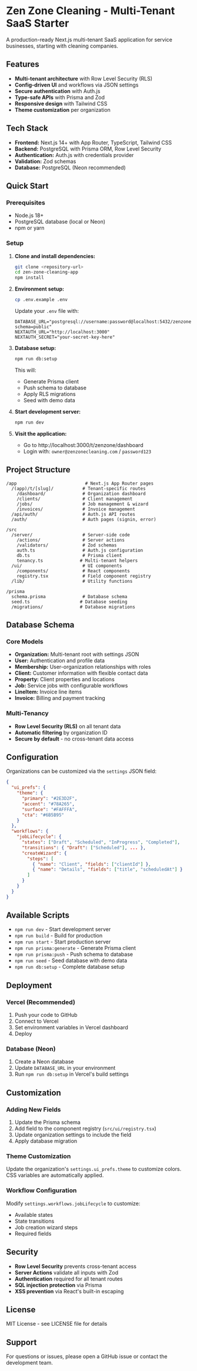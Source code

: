 # Zen Zone Cleaning - Multi-Tenant SaaS Starter

A production-ready Next.js multi-tenant SaaS application for service businesses, starting with cleaning companies.

## Features

- **Multi-tenant architecture** with Row Level Security (RLS)
- **Config-driven UI** and workflows via JSON settings
- **Secure authentication** with Auth.js
- **Type-safe APIs** with Prisma and Zod
- **Responsive design** with Tailwind CSS
- **Theme customization** per organization

## Tech Stack

- **Frontend:** Next.js 14+ with App Router, TypeScript, Tailwind CSS
- **Backend:** PostgreSQL with Prisma ORM, Row Level Security
- **Authentication:** Auth.js with credentials provider
- **Validation:** Zod schemas
- **Database:** PostgreSQL (Neon recommended)

## Quick Start

### Prerequisites

- Node.js 18+
- PostgreSQL database (local or Neon)
- npm or yarn

### Setup

1. **Clone and install dependencies:**
   ```bash
   git clone <repository-url>
   cd zen-zone-cleaning-app
   npm install
   ```

2. **Environment setup:**
   ```bash
   cp .env.example .env
   ```
   
   Update your `.env` file with:
   ```
   DATABASE_URL="postgresql://username:password@localhost:5432/zenzone?schema=public"
   NEXTAUTH_URL="http://localhost:3000"
   NEXTAUTH_SECRET="your-secret-key-here"
   ```

3. **Database setup:**
   ```bash
   npm run db:setup
   ```
   This will:
   - Generate Prisma client
   - Push schema to database
   - Apply RLS migrations
   - Seed with demo data

4. **Start development server:**
   ```bash
   npm run dev
   ```

5. **Visit the application:**
   - Go to http://localhost:3000/t/zenzone/dashboard
   - Login with: `owner@zenzonecleaning.com` / `password123`

## Project Structure

```
/app                          # Next.js App Router pages
  /(app)/t/[slug]/           # Tenant-specific routes
    /dashboard/              # Organization dashboard
    /clients/                # Client management
    /jobs/                   # Job management & wizard
    /invoices/               # Invoice management
  /api/auth/                 # Auth.js API routes
  /auth/                     # Auth pages (signin, error)

/src
  /server/                   # Server-side code
    /actions/                # Server actions
    /validators/             # Zod schemas
    auth.ts                  # Auth.js configuration
    db.ts                    # Prisma client
    tenancy.ts              # Multi-tenant helpers
  /ui/                       # UI components
    /components/             # React components
    registry.tsx             # Field component registry
  /lib/                      # Utility functions

/prisma
  schema.prisma              # Database schema
  seed.ts                   # Database seeding
  /migrations/              # Database migrations
```

## Database Schema

### Core Models

- **Organization:** Multi-tenant root with settings JSON
- **User:** Authentication and profile data
- **Membership:** User-organization relationships with roles
- **Client:** Customer information with flexible contact data
- **Property:** Client properties and locations
- **Job:** Service jobs with configurable workflows
- **LineItem:** Invoice line items
- **Invoice:** Billing and payment tracking

### Multi-Tenancy

- **Row Level Security (RLS)** on all tenant data
- **Automatic filtering** by organization ID
- **Secure by default** - no cross-tenant data access

## Configuration

Organizations can be customized via the `settings` JSON field:

```json
{
  "ui_prefs": {
    "theme": {
      "primary": "#2E3D2F",
      "accent": "#78A265", 
      "surface": "#FAFFFA",
      "cta": "#6B5B95"
    }
  },
  "workflows": {
    "jobLifecycle": {
      "states": ["Draft", "Scheduled", "InProgress", "Completed"],
      "transitions": { "Draft": ["Scheduled"], ... },
      "createWizard": {
        "steps": [
          { "name": "Client", "fields": ["clientId"] },
          { "name": "Details", "fields": ["title", "scheduledAt"] }
        ]
      }
    }
  }
}
```

## Available Scripts

- `npm run dev` - Start development server
- `npm run build` - Build for production
- `npm run start` - Start production server
- `npm run prisma:generate` - Generate Prisma client
- `npm run prisma:push` - Push schema to database
- `npm run seed` - Seed database with demo data
- `npm run db:setup` - Complete database setup

## Deployment

### Vercel (Recommended)

1. Push your code to GitHub
2. Connect to Vercel
3. Set environment variables in Vercel dashboard
4. Deploy

### Database (Neon)

1. Create a Neon database
2. Update `DATABASE_URL` in your environment
3. Run `npm run db:setup` in Vercel's build settings

## Customization

### Adding New Fields

1. Update the Prisma schema
2. Add field to the component registry (`src/ui/registry.tsx`)
3. Update organization settings to include the field
4. Apply database migration

### Theme Customization

Update the organization's `settings.ui_prefs.theme` to customize colors. CSS variables are automatically applied.

### Workflow Configuration

Modify `settings.workflows.jobLifecycle` to customize:
- Available states
- State transitions  
- Job creation wizard steps
- Required fields

## Security

- **Row Level Security** prevents cross-tenant access
- **Server Actions** validate all inputs with Zod
- **Authentication** required for all tenant routes
- **SQL injection protection** via Prisma
- **XSS prevention** via React's built-in escaping

## License

MIT License - see LICENSE file for details

## Support

For questions or issues, please open a GitHub issue or contact the development team.